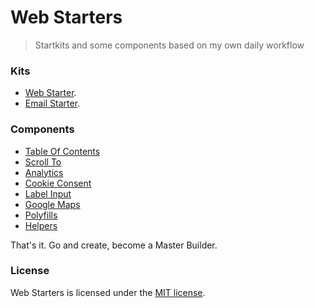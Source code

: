 # Web Starters

> Startkits and some components based on my own daily workflow


### Kits
- [Web Starter](web-starter/).
- [Email Starter](email-starter/).


### Components
- [Table Of Contents](web-components/toc)
- [Scroll To](web-components/scroll-to)
- [Analytics](web-components/analytics)
- [Cookie Consent](web-components/cookie-consent)
- [Label Input](web-components/label-input)
- [Google Maps](web-components/google-maps)
- [Polyfills](web-components/_polyfills)
- [Helpers](web-components/_helpers)


That's it. Go and create, become a Master Builder.


### License
Web Starters is licensed under the [MIT license](http://opensource.org/licenses/MIT).
